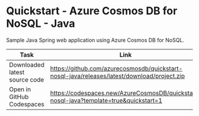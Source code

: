 # Quickstart - Azure Cosmos DB for NoSQL - Java

Sample Java Spring web application using Azure Cosmos DB for NoSQL.

| Task | Link |
| --- | --- |
| Downloaded latest source code | <https://github.com/azurecosmosdb/quickstart-nosql-java/releases/latest/download/project.zip> |
| Open in GitHub Codespaces | <https://codespaces.new/AzureCosmosDB/quickstart-nosql-java?template=true&quickstart=1> |
